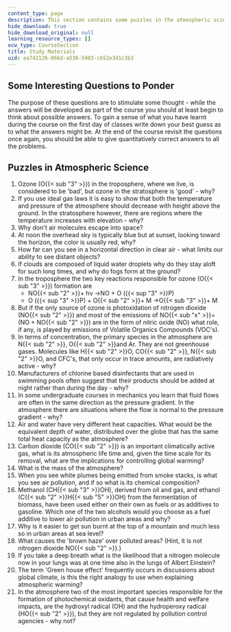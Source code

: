```yaml
---
content_type: page
description: This section contains some puzzles in the atmospheric science.
hide_download: true
hide_download_original: null
learning_resource_types: []
ocw_type: CourseSection
title: Study Materials
uid: ea742126-066d-a536-5983-c652e3d1c3b3
---
```


Some Interesting Questions to Ponder
------------------------------------

The purpose of these questions are to stimulate some thought - while the answers will be developed as part of the course you should at least begin to think about possible answers. To gain a sense of what you have learnt during the course on the first day of classes write down your best guess as to what the answers might be. At the end of the course revisit the questions once again, you should be able to give quantitatively correct answers to all the problems.

Puzzles in Atmospheric Science
------------------------------

1.  Ozone (O{{< sub "3" >}}) in the troposphere, where we live, is considered to be 'bad', but ozone in the stratosphere is 'good' - why?
2.  If you use ideal gas laws it is easy to show that both the temperature and pressure of the atmosphere should decrease with height above the ground. In the stratosphere however, there are regions where the temperature increases with elevation - why?
3.  Why don't air molecules escape into space?
4.  At noon the overhead sky is typically blue but at sunset, looking toward the horizon, the color is usually red, why?
5.  How far can you see in a horizontal direction in clear air - what limits our ability to see distant objects?
6.  If clouds are composed of liquid water droplets why do they stay aloft for such long times, and why do fogs form at the ground?
7.  In the troposphere the two key reactions responsible for ozone (O{{< sub "3" >}}) formation are
    *   NO{{< sub "2" >}}\+ hν →NO + O ({{< sup "3" >}}P)
    *   O ({{< sup "3" >}}P) + O{{< sub "2" >}}\+ M →O{{< sub "3" >}}\+ M
8.  But if the only source of ozone is photoxidation of nitrogen dioxide (NO{{< sub "2" >}}) and most of the emissions of NO{{< sub "x" >}}\= (NO + NO{{< sub "2" >}}) are in the form of nitric oxide (NO) what role, if any, is played by emissions of Volatile Organics Compounds (VOC's).
9.  In terms of concentration, the primary species in the atmosphere are N{{< sub "2" >}}, O{{< sub "2" >}}and Ar. They are not greenhouse gases. Molecules like H{{< sub "2" >}}O, CO{{< sub "2" >}}, N{{< sub "2" >}}O, and CFC's, that only occur in trace amounts, are radiatively active - why?
10.  Manufacturers of chlorine based disinfectants that are used in swimming pools often suggest that their products should be added at night rather than during the day - why?
11.  In some undergraduate courses in mechanics you learn that fluid flows are often in the same direction as the pressure gradient. In the atmosphere there are situations where the flow is normal to the pressure gradient - why?
12.  Air and water have very different heat capacities. What would be the equivalent depth of water, distributed over the globe that has the same total heat capacity as the atmosphere?
13.  Carbon dioxide (CO{{< sub "2" >}}) is an important climatically active gas, what is its atmospheric life time and, given the time scale for its removal, what are the implications for controlling global warming?
14.  What is the mass of the atmosphere?
15.  When you see white plumes being emitted from smoke stacks, is what you see air pollution, and if so what is its chemical composition?
16.  Methanol (CH{{< sub "3" >}}OH), derived from oil and gas, and ethanol (C{{< sub "2" >}}H{{< sub "5" >}}OH) from the fermentation of biomass, have been used either on their own as fuels or as additives to gasoline. Which one of the two alcohols would you choose as a fuel additive to lower air pollution in urban areas and why?
17.  Why is it easier to get sun burnt at the top of a mountain and much less so in urban areas at sea level?
18.  What causes the 'brown haze' over polluted areas? (Hint, it is not nitrogen dioxide NO{{< sub "2" >}}.)
19.  If you take a deep breath what is the likelihood that a nitrogen molecule now in your lungs was at one time also in the lungs of Albert Einstein?
20.  The term 'Green house effect' frequently occurs in discussions about global climate, is this the right analogy to use when explaining atmospheric warming?
21.  In the atmosphere two of the most important species responsible for the formation of photochemical oxidants, that cause health and welfare impacts, are the hydroxyl radical (OH) and the hydroperoxy radical (HO{{< sub "2" >}}), but they are not regulated by pollution control agencies - why not?